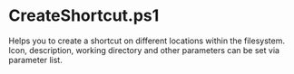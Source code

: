 # CreateShortcut.ps1
Helps you to create a shortcut on different locations within the filesystem. Icon, description, working directory and other parameters can be set via parameter list.
